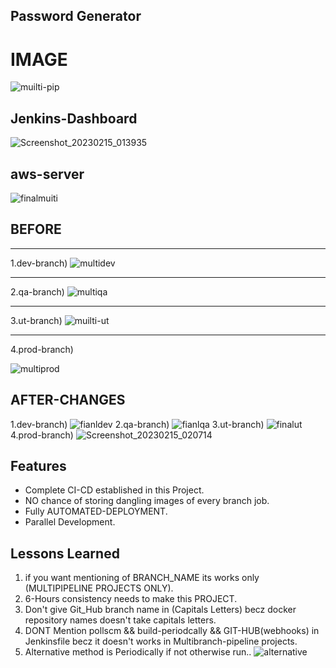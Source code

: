 ## Password Generator
# IMAGE
![muilti-pip](https://user-images.githubusercontent.com/111736742/215792334-6b771f98-215c-4594-bb2a-bc4e73a4eeda.jpg)
## Jenkins-Dashboard 

![Screenshot_20230215_013935](https://user-images.githubusercontent.com/111736742/218854444-a4450687-a2fd-4473-a25b-b4c24588f5d7.png)
## aws-server
![finalmuiti](https://user-images.githubusercontent.com/111736742/218854696-91ce9463-055c-4870-9c21-06936b4e47c0.png)

## BEFORE 
------------------------------------------------------------
1.dev-branch)
  ![multidev](https://user-images.githubusercontent.com/111736742/218854828-9941408e-4614-4353-8b60-9f822824905c.png)

--------------------------------------------------------
2.qa-branch)
![multiqa](https://user-images.githubusercontent.com/111736742/218854888-805c7d9f-9a01-420a-add2-9b30239768ee.png)

--------------------------------------------------------
3.ut-branch)
![muilti-ut](https://user-images.githubusercontent.com/111736742/218854928-ce27018a-42d3-44f4-b5b1-00b5dbc01553.png)


--------------------------------------------------------
4.prod-branch)

![multiprod](https://user-images.githubusercontent.com/111736742/218854965-5517e1be-ae52-4520-b691-e115f8630c66.png)

## AFTER-CHANGES
1.dev-branch)
![fianldev](https://user-images.githubusercontent.com/111736742/218856460-2de1c1ac-4a93-4867-b7fd-fe61c1490a6d.png)
2.qa-branch)
![fianlqa](https://user-images.githubusercontent.com/111736742/218856615-c61b6d80-0e0a-40e8-9ce3-73db4c682596.png)
3.ut-branch)
![finalut](https://user-images.githubusercontent.com/111736742/218856775-9bc879c2-e290-428b-8998-18809fb6bfdc.png)
4.prod-branch)
![Screenshot_20230215_020714](https://user-images.githubusercontent.com/111736742/218857138-898a60a5-5fe0-4e73-9973-7c2463d0543d.png)

## Features

- Complete CI-CD established in this Project.
- NO chance of storing dangling images of every branch job.
- Fully AUTOMATED-DEPLOYMENT.
- Parallel Development.

## Lessons Learned
 1) if you want mentioning of BRANCH_NAME its works only (MULTIPIPELINE PROJECTS ONLY).
 2) 6-Hours consistency needs to make this PROJECT.
 3) Don't give Git_Hub branch name in (Capitals Letters) becz docker repository names doesn't take capitals letters.
 4) DONT Mention pollscm && build-periodcally && GIT-HUB(webhooks) in Jenkinsfile becz it doesn't works in Multibranch-pipeline projects.
 5) Alternative method is  Periodically if not otherwise run..
     ![alternative](https://user-images.githubusercontent.com/111736742/218860470-965d4c40-82dc-49b1-bc6f-db9eecc1e586.png)

       
